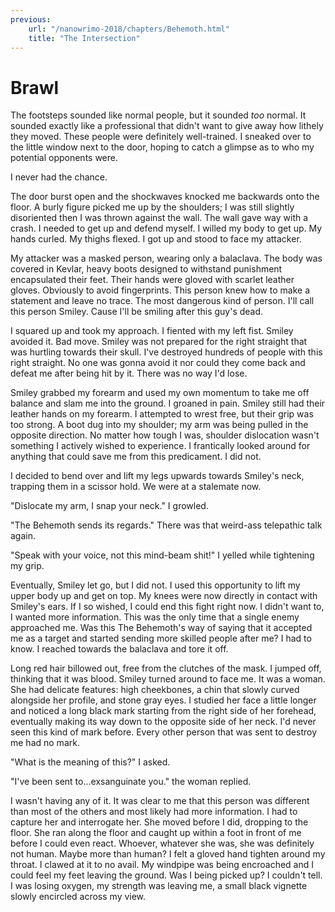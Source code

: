 ```yaml
---
previous:
    url: "/nanowrimo-2018/chapters/Behemoth.html"
    title: "The Intersection"
---
```


# Brawl

The footsteps sounded like normal people, but it sounded _too_ normal. It sounded exactly like a professional that didn't want to give away how lithely they moved. These people were definitely well-trained. I sneaked over to the little window next to the door, hoping to catch a glimpse as to who my potential opponents were.

I never had the chance.

The door burst open and the shockwaves knocked me backwards onto the floor. A burly figure picked me up by the shoulders; I was still slightly disoriented then I was thrown against the wall. The wall gave way with a crash. I needed to get up and defend myself. I willed my body to get up. My hands curled. My thighs flexed. I got up and stood to face my attacker.

My attacker was a masked person, wearing only a balaclava. The body was covered in Kevlar, heavy boots designed to withstand punishment encapsulated their feet. Their hands were gloved with scarlet leather gloves. Obviously to avoid fingerprints. This person knew how to make a statement and leave no trace. The most dangerous kind of person. I'll call this person Smiley. Cause I'll be smiling after this guy's dead.

I squared up and took my approach. I fiented with my left fist. Smiley avoided it. Bad move. Smiley was not prepared for the right straight that was hurtling towards their skull. I've destroyed hundreds of people with this right straight. No one was gonna avoid it nor could they come back and defeat me after being hit by it. There was no way I'd lose.

Smiley grabbed my forearm and used my own momentum to take me off balance and slam me into the ground. I groaned in pain. Smiley still had their leather hands on my forearm. I attempted to wrest free, but their grip was too strong. A boot dug into my shoulder; my arm was being pulled in the opposite direction. No matter how tough I was, shoulder dislocation wasn't something I actively wished to experience. I frantically looked around for anything that could save me from this predicament. I did not.

I decided to bend over and lift my legs upwards towards Smiley's neck, trapping them in a scissor hold. We were at a stalemate now.

"Dislocate my arm, I snap your neck." I growled.

"The Behemoth sends its regards." There was that weird-ass telepathic talk again.

"Speak with your voice, not this mind-beam shit!" I yelled while tightening my grip.

Eventually, Smiley let go, but I did not. I used this opportunity to lift my upper body up and get on top. My knees were now directly in contact with Smiley's ears. If I so wished, I could end this fight right now. I didn't want to, I wanted more information. This was the only time that a single enemy approached me. Was this The Behemoth's way of saying that it accepted me as a target and started sending more skilled people after me? I had to know. I reached towards the balaclava and tore it off.

Long red hair billowed out, free from the clutches of the mask. I jumped off, thinking that it was blood. Smiley turned around to face me. It was a woman. She had delicate features: high cheekbones, a chin that slowly curved alongside her profile, and stone gray eyes. I studied her face a little longer and noticed a long black mark starting from the right side of her forehead, eventually making its way down to the opposite side of her neck. I'd never seen this kind of mark before. Every other person that was sent to destroy me had no mark.

"What is the meaning of this?" I asked.

"I've been sent to...exsanguinate you." the woman replied.

I wasn't having any of it. It was clear to me that this person was different than most of the others and most likely had more information. I had to capture her and interrogate her. She moved before I did, dropping to the floor. She ran along the floor and caught up within a foot in front of me before I could even react. Whoever, whatever she was, she was definitely not human. Maybe more than human? I felt a gloved hand tighten around my throat. I clawed at it to no avail. My windpipe was being encroached and I could feel my feet leaving the ground. Was I being picked up? I couldn't tell. I was losing oxygen, my strength was leaving me, a small black vignette slowly encircled across my view.
